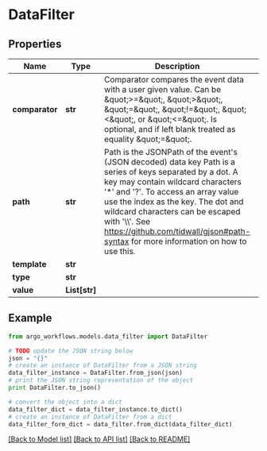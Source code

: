 # DataFilter


## Properties

Name | Type | Description | Notes
------------ | ------------- | ------------- | -------------
**comparator** | **str** | Comparator compares the event data with a user given value. Can be \&quot;&gt;&#x3D;\&quot;, \&quot;&gt;\&quot;, \&quot;&#x3D;\&quot;, \&quot;!&#x3D;\&quot;, \&quot;&lt;\&quot;, or \&quot;&lt;&#x3D;\&quot;. Is optional, and if left blank treated as equality \&quot;&#x3D;\&quot;. | [optional] 
**path** | **str** | Path is the JSONPath of the event&#39;s (JSON decoded) data key Path is a series of keys separated by a dot. A key may contain wildcard characters &#39;*&#39; and &#39;?&#39;. To access an array value use the index as the key. The dot and wildcard characters can be escaped with &#39;\\\\&#39;. See https://github.com/tidwall/gjson#path-syntax for more information on how to use this. | [optional] 
**template** | **str** |  | [optional] 
**type** | **str** |  | [optional] 
**value** | **List[str]** |  | [optional] 

## Example

```python
from argo_workflows.models.data_filter import DataFilter

# TODO update the JSON string below
json = "{}"
# create an instance of DataFilter from a JSON string
data_filter_instance = DataFilter.from_json(json)
# print the JSON string representation of the object
print DataFilter.to_json()

# convert the object into a dict
data_filter_dict = data_filter_instance.to_dict()
# create an instance of DataFilter from a dict
data_filter_form_dict = data_filter.from_dict(data_filter_dict)
```
[[Back to Model list]](../README.md#documentation-for-models) [[Back to API list]](../README.md#documentation-for-api-endpoints) [[Back to README]](../README.md)


